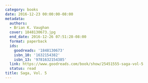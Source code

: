 ```yaml
---
category: books
date: 2016-12-23 00:00:00-08:00
metadata:
  authors:
  - Brian K. Vaughan
  cover: 1848130673.jpg
  end_date: 2016-12-26 07:51:28-08:00
  format: paperback
  ids:
    goodreads: '1848130673'
    isbn_10: '1632154382'
    isbn_13: '9781632154385'
  link: https://www.goodreads.com/book/show/25451555-saga-vol-5
  status: read
title: Saga, Vol. 5
---
```

